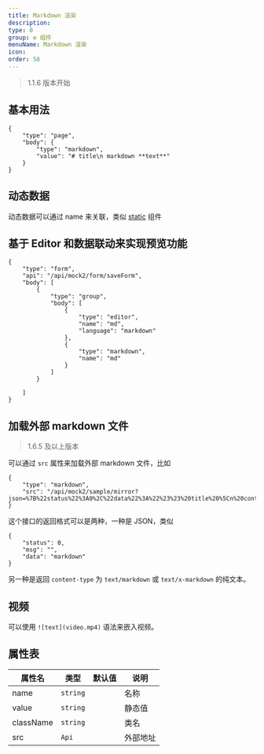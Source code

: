 ```yaml
---
title: Markdown 渲染
description:
type: 0
group: ⚙ 组件
menuName: Markdown 渲染
icon:
order: 58
---
```


> 1.1.6 版本开始

## 基本用法

```schema
{
    "type": "page",
    "body": {
        "type": "markdown",
        "value": "# title\n markdown **text**"
    }
}
```

## 动态数据

动态数据可以通过 name 来关联，类似 [static](form/static) 组件

## 基于 Editor 和数据联动来实现预览功能

```schema: scope="body"
{
    "type": "form",
    "api": "/api/mock2/form/saveForm",
    "body": [
        {
            "type": "group",
            "body": [
                {
                    "type": "editor",
                    "name": "md",
                    "language": "markdown"
                },
                {
                    "type": "markdown",
                    "name": "md"
                }
            ]
        }

    ]
}
```

## 加载外部 markdown 文件

> 1.6.5 及以上版本

可以通过 `src` 属性来加载外部 markdown 文件，比如

```schema: scope="body"
{
    "type": "markdown",
    "src": "/api/mock2/sample/mirror?json=%7B%22status%22%3A0%2C%22data%22%3A%22%23%23%20title%20%5Cn%20content%22%7D"
}
```

这个接口的返回格式可以是两种，一种是 JSON，类似

```
{
    "status": 0,
    "msg": "",
    "data": "markdown"
}
```

另一种是返回 `content-type` 为 `text/markdown` 或 `text/x-markdown` 的纯文本。

## 视频

可以使用 `![text](video.mp4)` 语法来嵌入视频。

## 属性表

| 属性名    | 类型     | 默认值 | 说明     |
| --------- | -------- | ------ | -------- |
| name      | `string` |        | 名称     |
| value     | `string` |        | 静态值   |
| className | `string` |        | 类名     |
| src       | `Api`    |        | 外部地址 |
